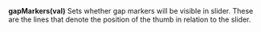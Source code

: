 <a name="gapMarkers"><h3 style="padding-top: 40px; margin-top: 40px;"></h3></a>
**gapMarkers(val)**
Sets whether gap markers will be visible in slider. These are the lines that denote the position of the thumb in relation to the slider. 

<!--UPDATE WIDGET_IN_CSOUND
    SIdent sprintf "gapMarkers(%d) ", rnd(100) < 70 ? 1 : 0
    SIdentifier strcat SIdentifier, SIdent
-->